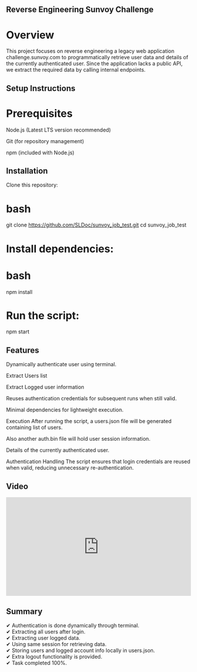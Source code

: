 ## Reverse Engineering Sunvoy Challenge
# Overview
This project focuses on reverse engineering a legacy web application challenge.sunvoy.com to programmatically retrieve user data and details of the currently authenticated user. Since the application lacks a public API, we extract the required data by calling internal endpoints.

## Setup Instructions
# Prerequisites
Node.js (Latest LTS version recommended)

Git (for repository management)

npm (included with Node.js)

## Installation
Clone this repository:

# bash
git clone https://github.com/SLDoc/sunvoy_job_test.git
cd sunvoy_job_test
# Install dependencies:

# bash
npm install

# Run the script: 
npm start

## Features

Dynamically authenticate user using terminal.

Extract Users list 

Extract Logged user information

Reuses authentication credentials for subsequent runs when still valid.

Minimal dependencies for lightweight execution.

Execution
After running the script, a users.json file will be generated containing list of users.

Also another auth.bin file will hold user session information.

Details of the currently authenticated user.

Authentication Handling
The script ensures that login credentials are reused when valid, reducing unnecessary re-authentication.

## Video
<div style="position: relative; padding-bottom: 53.41246290801187%; height: 0;"><iframe src="https://www.loom.com/embed/cca8dac6b36644de833c3f89879ad9e4?sid=7fd7b6ab-cc5d-46e8-bc79-cdc8718f1ae0" frameborder="0" webkitallowfullscreen mozallowfullscreen allowfullscreen style="position: absolute; top: 0; left: 0; width: 100%; height: 100%;"></iframe></div>

## Summary

✔ Authentication is done dynamically through terminal.  
✔ Extracting all users after login.  
✔ Extracting user logged data.  
✔ Using same session for retrieving data.  
✔ Storing users and logged account info locally in users.json.  
✔ Extra logout functionality is provided.  
✔ Task completed 100%.
